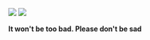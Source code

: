 <figure>
  <img src="https://github.com/GEKSS5289/GEKSS5289/assets/38618059/1ecd6850-75f7-468d-8622-78fd48fc98c0"/>
  <img src="https://github.com/GEKSS5289/GEKSS5289/assets/38618059/3b449d72-da45-4890-a62c-e9a4ca480974"
</figure>

  
**It won't be too bad. Please don't be sad**

